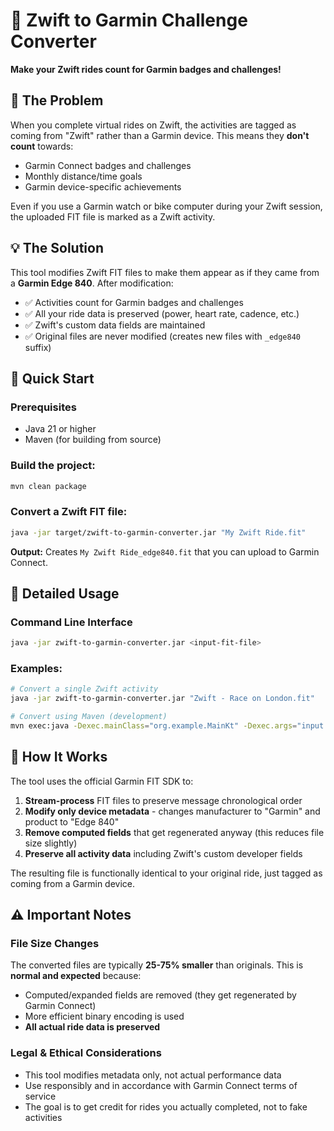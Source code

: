 # 🚴 Zwift to Garmin Challenge Converter

**Make your Zwift rides count for Garmin badges and challenges!**

## 🎯 The Problem

When you complete virtual rides on Zwift, the activities are tagged as coming from "Zwift" rather than a Garmin device. This means they **don't count** towards:
- Garmin Connect badges and challenges
- Monthly distance/time goals
- Garmin device-specific achievements

Even if you use a Garmin watch or bike computer during your Zwift session, the uploaded FIT file is marked as a Zwift activity.

## 💡 The Solution

This tool modifies Zwift FIT files to make them appear as if they came from a **Garmin Edge 840**. After modification:
- ✅ Activities count for Garmin badges and challenges
- ✅ All your ride data is preserved (power, heart rate, cadence, etc.)
- ✅ Zwift's custom data fields are maintained
- ✅ Original files are never modified (creates new files with `_edge840` suffix)

## 🚀 Quick Start

### Prerequisites
- Java 21 or higher
- Maven (for building from source)

### Build the project:
```bash
mvn clean package
```

### Convert a Zwift FIT file:
```bash
java -jar target/zwift-to-garmin-converter.jar "My Zwift Ride.fit"
```

**Output:** Creates `My Zwift Ride_edge840.fit` that you can upload to Garmin Connect.

## 📖 Detailed Usage

### Command Line Interface
```bash
java -jar zwift-to-garmin-converter.jar <input-fit-file>
```

### Examples:
```bash
# Convert a single Zwift activity
java -jar zwift-to-garmin-converter.jar "Zwift - Race on London.fit"

# Convert using Maven (development)
mvn exec:java -Dexec.mainClass="org.example.MainKt" -Dexec.args="input.fit"
```

## 🔧 How It Works

The tool uses the official Garmin FIT SDK to:

1. **Stream-process** FIT files to preserve message chronological order
2. **Modify only device metadata** - changes manufacturer to "Garmin" and product to "Edge 840"
3. **Remove computed fields** that get regenerated anyway (this reduces file size slightly)
4. **Preserve all activity data** including Zwift's custom developer fields

The resulting file is functionally identical to your original ride, just tagged as coming from a Garmin device.

## ⚠️ Important Notes

### File Size Changes
The converted files are typically **25-75% smaller** than originals. This is **normal and expected** because:
- Computed/expanded fields are removed (they get regenerated by Garmin Connect)
- More efficient binary encoding is used
- **All actual ride data is preserved**

### Legal & Ethical Considerations
- This tool modifies metadata only, not actual performance data
- Use responsibly and in accordance with Garmin Connect terms of service
- The goal is to get credit for rides you actually completed, not to fake activities
